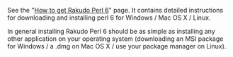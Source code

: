 See the "[How to get Rakudo Perl 6](http://rakudo.org/how-to-get-rakudo/)" page. It contains detailed instructions for downloading and installing perl 6 for Windows / Mac OS X / Linux.

In general installing Rakudo Perl 6 should be as simple as installing any other application on your operating system (downloading an MSI package for Windows / a .dmg on Mac OS X / use your package manager on Linux).
